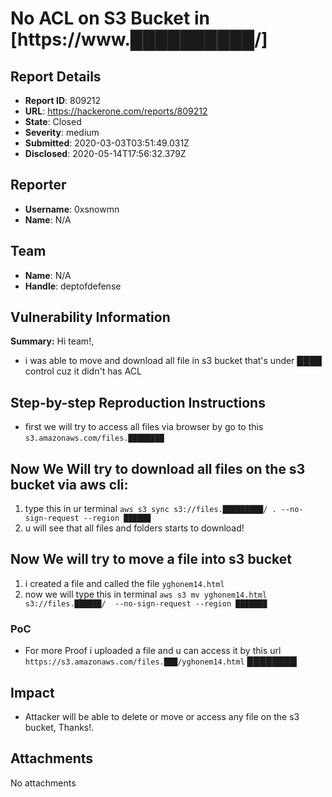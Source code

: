 # No ACL on S3 Bucket in [https://www.██████████/]

## Report Details
- **Report ID**: 809212
- **URL**: https://hackerone.com/reports/809212
- **State**: Closed
- **Severity**: medium
- **Submitted**: 2020-03-03T03:51:49.031Z
- **Disclosed**: 2020-05-14T17:56:32.379Z

## Reporter
- **Username**: 0xsnowmn
- **Name**: N/A

## Team
- **Name**: N/A
- **Handle**: deptofdefense

## Vulnerability Information
**Summary:**
Hi team!,
* i was able to move and download all file in s3 bucket that's under ████ control cuz it didn't has ACL

## Step-by-step Reproduction Instructions
*  first we will try to access all files via browser by go to this `s3.amazonaws.com/files.████████`

## Now We Will try to download all files on the s3 bucket via aws cli:
1.  type this in ur terminal `aws s3 sync s3://files.█████████/ . --no-sign-request --region ██████`
1.  u will see that all files and folders starts to download!

## Now We will try to move a file into s3 bucket
1. i created a file and called the file `yghonem14.html`
1. now we will type this in terminal `aws s3 mv yghonem14.html s3://files.██████/  --no-sign-request --region ███████`

### PoC
* For more Proof i uploaded a file and u can access it by this url `https://s3.amazonaws.com/files.███/yghonem14.html` ████████

## Impact

* Attacker will be able to delete or move or access any file on the s3 bucket, Thanks!.

## Attachments
No attachments
